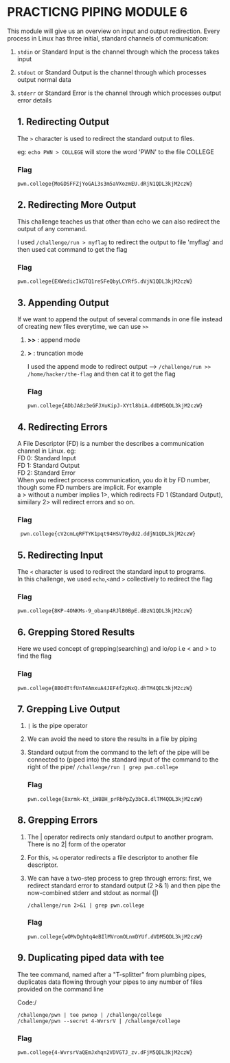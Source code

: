 # PRACTICNG PIPING MODULE 6
This module will give us an overview on input and output redirection.
Every process in Linux has three initial, standard channels of communication:
1. `stdin` or Standard Input is the channel through which the process takes input
2. `stdout` or Standard Output is the channel through which processes output normal data
3. `stderr` or Standard Error is the channel through which processes output error details

   ## 1. Redirecting Output
   The `>` character is used to redirect the standard output to files.
   
   eg: `echo PWN > COLLEGE` will store the word 'PWN' to the file COLLEGE

   ### Flag
   `pwn.college{MoGDSFFZjYoGAi3s3m5aVXozmEU.dRjN1QDL3kjM2czW}`

   ## 2. Redirecting More Output
   This challenge teaches us that other than echo we can also redirect the output of any command.
   
   I used `/challenge/run > myflag` to redirect the output to file 'myflag' and then used cat command to get the flag

   ### Flag
   `pwn.college{EXWedicIkGTQ1reSFeQbyLCYRf5.dVjN1QDL3kjM2czW}`

   ## 3. Appending Output
   If we want to append the output of several commands in one file instead of creating new files everytime, we can use `>>`

   1. **>>** : append mode
   2. **>** : truncation mode

      I used the append mode to redirect output --> `/challenge/run >> /home/hacker/the-flag` and then cat it to get the flag

      ### Flag
      `pwn.college{ADbJA8z3eGFJXuKipJ-XYtl8biA.ddDM5QDL3kjM2czW}`

   ## 4. Redirecting Errors
   A File Descriptor (FD) is a number the describes a communication channel in Linux.  eg:\
    FD 0: Standard Input\
    FD 1: Standard Output\
    FD 2: Standard Error\
  When you redirect process communication, you do it by FD number, though some FD numbers are implicit. For example\
   a > without a number implies 1>, which redirects FD 1 (Standard Output),
   simiilary 2> will redirect errors and so on.

   ### Flag
   ` pwn.college{cV2cmLqRFTYK1pqt94HSV70ydU2.ddjN1QDL3kjM2czW}`

   ## 5. Redirecting Input
   The `<` character is used to redirect the standard input to programs.\
   In this challenge, we used `echo`,`<`and `>` collectively to redirect the flag

   ### Flag
   `pwn.college{8KP-4ONKMs-9_obanp4RJlB0BpE.dBzN1QDL3kjM2czW}`

   ## 6. Grepping Stored Results
   Here we used concept of grepping(searching) and io/op i.e < and > to find the flag

   ### Flag
   `pwn.college{8BOdTtfUnT4AmxuA4JEF4f2pNxQ.dhTM4QDL3kjM2czW}`

   ## 7. Grepping Live Output
   1. `|` is the pipe operator
   2. We can avoid the need to store the results in a file by piping
   3. Standard output from the command to the left of the pipe will be connected to (piped into) the standard input of the             command to the right of the pipe/
       `/challenge/run | grep pwn.college`
      
      ### Flag
      `pwn.college{8xrmk-Kt_iW8BH_prRbPpZy3bC8.dlTM4QDL3kjM2czW}`

   ## 8. Grepping Errors
   1. The | operator redirects only standard output to another program. There is no 2| form of the operator
   2. For this, `>&` operator redirects a file descriptor to another file descriptor.
   3. We can have a two-step process to grep through errors: first, we redirect standard error to standard output (2 >& 1) and then pipe the now-combined stderr and stdout as normal (|)
  
      `/challenge/run 2>&1 | grep pwn.college`

      ### Flag
      `pwn.college{wOMvDghtq4eBIlMVromOLnmDYUf.dVDM5QDL3kjM2czW}`

   ## 9. Duplicating piped data with tee
   The tee command, named after a "T-splitter" from plumbing pipes, duplicates data flowing through your pipes to any number of files provided on the command line

   Code:/
   ```\
   /challenge/pwn | tee pwnop | /challenge/college
   /challenge/pwn --secret 4-WvrsrV | /challenge/college
   ```

   ### Flag
   `pwn.college{4-WvrsrVaQEmJxhqn2VDVGTJ_zv.dFjM5QDL3kjM2czW}`
   
      
   
   
